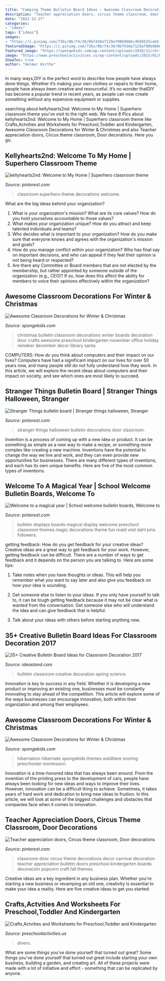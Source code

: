 ```yaml
---
title: "Camping Theme Bulletin Board Ideas ~ Awesome Classroom Decorations For Winter &amp; Christmas"
description: "Teacher appreciation doors, circus theme classroom, door decorations"
date: "2022-12-27"
categories:
- "ideas"
tags: ["ideas"]
images:
- "https://i.pinimg.com/736x/0b/f4/30/0bf430a7129af90b9866c4650525ceb5.jpg"
featuredImage: "https://i.pinimg.com/736x/0b/f4/30/0bf430a7129af90b9866c4650525ceb5.jpg"
featured_image: "https://spongekids.com/wp-content/uploads/2016/11/christmas-bulletin-board/20-christmas-bulletin-board-ideas.jpg"
image: "https://www.preschoolactivities.us/wp-content/uploads/2015/01/Under-the-sea-themed-bulletin-board.jpg"
ShowToc: true
author: "Helmer Hirthe"
---
```



In many ways,DIY is the perfect word to describe how people have always done things. Whether it’s making your own clothes or repairs to their home, people have always been creative and resourceful. It’s no wonder thatDIY has become a popular trend in recent years, as people can now create something without any expensive equipment or supplies.

	

		
searching about kellyhearts2nd: Welcome to My Home | Superhero classroom theme you've visit to the right web. We have 8 Pics about kellyhearts2nd: Welcome to My Home | Superhero classroom theme like Crafts,Actvities and Worksheets for Preschool,Toddler and Kindergarten, Awesome Classroom Decorations for Winter &amp; Christmas and also Teacher appreciation doors, Circus theme classroom, Door decorations. Here you go:
		
    
## Kellyhearts2nd: Welcome To My Home | Superhero Classroom Theme

<img loading=lazy src="https://i.pinimg.com/736x/0b/f4/30/0bf430a7129af90b9866c4650525ceb5.jpg" onerror="this.onerror=null;this.src='https://tse4.mm.bing.net/th?id=OIP.5Pl11tX7rbUH5oB4aYpeEQAAAA&amp;pid=15.1';" alt="kellyhearts2nd: Welcome to My Home | Superhero classroom theme">

_Source: pinterest.com_

>classroom superhero theme decorations welcome. 

	

What are the big ideas behind your organization?
1. What is your organization's mission? What are its core values? How do you hold yourselves accountable to those values?
2. What makes your organization unique? How do you attract and keep talented individuals and teams?
3. Who decides what is important to your organization? How do you make sure that everyone knows and agrees with the organization's mission and goals?
4. How do you manage conflict within your organization? Who has final say on important decisions, and who can appeal if they feel their opinion is not being heard or respected?
5. Are there any Committee or Board members that are not elected by the membership, but rather appointed by someone outside of the organization (e.g., CEO)? If so, how does this affect the ability for members to voice their opinions effectively within the organization?

    
## Awesome Classroom Decorations For Winter &amp; Christmas

<img loading=lazy src="http://spongekids.com/wp-content/uploads/2016/11/1-christmas-bulletin-board-ideas-thumb.jpg" onerror="this.onerror=null;this.src='https://tse4.mm.bing.net/th?id=OIP.1HnqEbdO0079Kp5W_cLmEQHaHa&amp;pid=15.1';" alt="Awesome Classroom Decorations for Winter &amp; Christmas">

_Source: spongekids.com_

>christmas bulletin classroom decorations winter boards decoration door crafts awesome preschool kindergarten november office holiday reindeer december decor library santa. 

	

COMPUTERS: How do you think about computers and their impact on our lives?
Computers have had a significant impact on our lives for over 50 years now, and many people still do not fully understand how they work. In this article, we will explore the recent ideas about computers and their impact on society, and see which ones are most likely to succeed.

    
## Stranger Things Bulletin Board | Stranger Things Halloween, Stranger

<img loading=lazy src="https://i.pinimg.com/736x/90/08/d0/9008d0680ab9892cec12681061dee396.jpg" onerror="this.onerror=null;this.src='https://tse3.mm.bing.net/th?id=OIP.LkP9yKWQkWlvgfv4D3nIewHaJ3&amp;pid=15.1';" alt="Stranger Things bulletin board | Stranger things halloween, Stranger">

_Source: pinterest.com_

>stranger things halloween bulletin decorations door classroom. 

	

Invention is a process of coming up with a new idea or product. It can be something as simple as a new way to make a recipe, or something more complex like creating a new machine. Inventions have the potential to change the way we live and work, and they can even provide new opportunities for businesses. There are many different types of inventions, and each has its own unique benefits. Here are five of the most common types of inventions.

    
## Welcome To A Magical Year | School Welcome Bulletin Boards, Welcome To

<img loading=lazy src="https://i.pinimg.com/736x/65/d4/a0/65d4a0b7a8c0a0406e2a8e9b940f0fec.jpg" onerror="this.onerror=null;this.src='https://tse1.mm.bing.net/th?id=OIP.c4761yd822VXviVOdI0u5gHaJ3&amp;pid=15.1';" alt="Welcome to a magical year | School welcome bulletin boards, Welcome to">

_Source: pinterest.com_

>bulletin displays boards magical display welcome preschool classroom themes magic decorations theme fun roald visit dahl pins followers. 

	

getting feedback: How do you get feedback for your creative ideas?
Creative ideas are a great way to get feedback for your work. However, getting feedback can be difficult. There are a number of ways to get feedback and it depends on the person you are talking to. Here are some tips:
1. Take notes when you have thoughts or ideas. This will help you remember what you want to say later and also give you feedback on how your idea is sounding.

2. Get someone else to listen to your ideas. If you only have yourself to talk to, it can be tough getting feedback because it may not be clear what is wanted from the conversation. Get someone else who will understand the idea and can give feedback that is helpful.

3. Talk about your ideas with others before starting anything new.

    
## 35+ Creative Bulletin Board Ideas For Classroom Decoration 2017

<img loading=lazy src="http://ideastand.com/wp-content/uploads/2017/07/bulletin-board/15-bulletin-board-ideas-for-classroom.jpg" onerror="this.onerror=null;this.src='https://tse3.mm.bing.net/th?id=OIP.pbK8tQ7U2udN990lSJosPgHaJ4&amp;pid=15.1';" alt="35+ Creative Bulletin Board Ideas for Classroom Decoration 2017">

_Source: ideastand.com_

>bulletin classroom creative decoration spring science. 

	

Innovation is key to success in any field. Whether it is developing a new product or improving an existing one, businesses must be constantly innovating to stay ahead of the competition. This article will explore some of the ways businesses can encourage innovation, both within their organization and among their employees.

    
## Awesome Classroom Decorations For Winter &amp; Christmas

<img loading=lazy src="https://spongekids.com/wp-content/uploads/2016/11/christmas-bulletin-board/20-christmas-bulletin-board-ideas.jpg" onerror="this.onerror=null;this.src='https://tse1.mm.bing.net/th?id=OIP.DD_WEXMKLKaHmffS4ZytEwAAAA&amp;pid=15.1';" alt="Awesome Classroom Decorations for Winter &amp; Christmas">

_Source: spongekids.com_

>hibernation hibernate spongekids themes waldtiere snoring preschooler montessori. 

	

Innovation is a time-honored idea that has always been around. From the invention of the printing press to the development of cars, people have always been looking for new ideas and ways to improve their lives. However, innovation can be a difficult thing to achieve. Sometimes, it takes years of hard work and dedication to bring new ideas to fruition. In this article, we will look at some of the biggest challenges and obstacles that companies face when it comes to innovation.

    
## Teacher Appreciation Doors, Circus Theme Classroom, Door Decorations

<img loading=lazy src="https://i.pinimg.com/736x/3d/5d/f8/3d5df8c7e9ce463bc75f0a64135e09c5.jpg" onerror="this.onerror=null;this.src='https://tse4.mm.bing.net/th?id=OIP.FaQoMOlCXMq_ulwt5eo0DQHaJ3&amp;pid=15.1';" alt="Teacher appreciation doors, Circus theme classroom, Door decorations">

_Source: pinterest.com_

>classroom door circus theme decorations decor carnival decoration teacher appreciation bulletin doors preschool kindergarten boards decoración popcorn craft fall themes. 

	

Creative ideas are a key ingredient in any business plan. Whether you're starting a new business or revamping an old one, creativity is essential to make your idea a reality. Here are five creative ideas to get you started: 

    
## Crafts,Actvities And Worksheets For Preschool,Toddler And Kindergarten

<img loading=lazy src="https://www.preschoolactivities.us/wp-content/uploads/2015/01/Under-the-sea-themed-bulletin-board.jpg" onerror="this.onerror=null;this.src='https://tse4.mm.bing.net/th?id=OIP.B_c0Z1sjPrVNZk2ngGBczwHaJ3&amp;pid=15.1';" alt="Crafts,Actvities and Worksheets for Preschool,Toddler and Kindergarten">

_Source: preschoolactivities.us_

>divers. 

	

What are some things you’ve done yourself that turned out great?
Some things you've done yourself that turned out great include starting your own business, building a garden, and creating art. All of these projects were made with a lot of initiative and effort - something that can be replicated by anyone.

